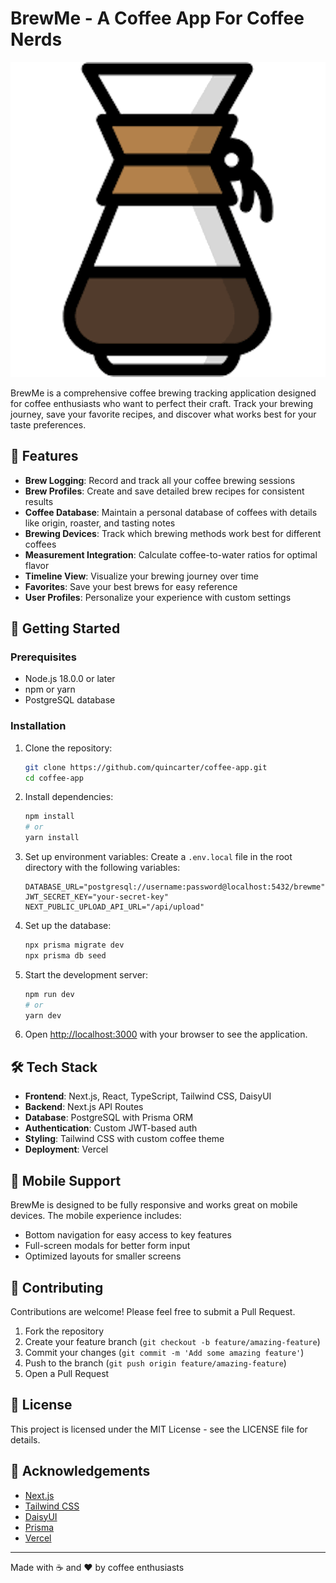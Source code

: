 # BrewMe - A Coffee App For Coffee Nerds

![BrewMe Logo](public/brew-me-logo.png)

BrewMe is a comprehensive coffee brewing tracking application designed for coffee enthusiasts who want to perfect their craft. Track your brewing journey, save your favorite recipes, and discover what works best for your taste preferences.

## 🌟 Features

- **Brew Logging**: Record and track all your coffee brewing sessions
- **Brew Profiles**: Create and save detailed brew recipes for consistent results
- **Coffee Database**: Maintain a personal database of coffees with details like origin, roaster, and tasting notes
- **Brewing Devices**: Track which brewing methods work best for different coffees
- **Measurement Integration**: Calculate coffee-to-water ratios for optimal flavor
- **Timeline View**: Visualize your brewing journey over time
- **Favorites**: Save your best brews for easy reference
- **User Profiles**: Personalize your experience with custom settings

## 🚀 Getting Started

### Prerequisites

- Node.js 18.0.0 or later
- npm or yarn
- PostgreSQL database

### Installation

1. Clone the repository:

   ```bash
   git clone https://github.com/quincarter/coffee-app.git
   cd coffee-app
   ```

2. Install dependencies:

   ```bash
   npm install
   # or
   yarn install
   ```

3. Set up environment variables:
   Create a `.env.local` file in the root directory with the following variables:

   ```
   DATABASE_URL="postgresql://username:password@localhost:5432/brewme"
   JWT_SECRET_KEY="your-secret-key"
   NEXT_PUBLIC_UPLOAD_API_URL="/api/upload"
   ```

4. Set up the database:

   ```bash
   npx prisma migrate dev
   npx prisma db seed
   ```

5. Start the development server:

   ```bash
   npm run dev
   # or
   yarn dev
   ```

6. Open [http://localhost:3000](http://localhost:3000) with your browser to see the application.

## 🛠️ Tech Stack

- **Frontend**: Next.js, React, TypeScript, Tailwind CSS, DaisyUI
- **Backend**: Next.js API Routes
- **Database**: PostgreSQL with Prisma ORM
- **Authentication**: Custom JWT-based auth
- **Styling**: Tailwind CSS with custom coffee theme
- **Deployment**: Vercel

## 📱 Mobile Support

BrewMe is designed to be fully responsive and works great on mobile devices. The mobile experience includes:

- Bottom navigation for easy access to key features
- Full-screen modals for better form input
- Optimized layouts for smaller screens

## 🤝 Contributing

Contributions are welcome! Please feel free to submit a Pull Request.

1. Fork the repository
2. Create your feature branch (`git checkout -b feature/amazing-feature`)
3. Commit your changes (`git commit -m 'Add some amazing feature'`)
4. Push to the branch (`git push origin feature/amazing-feature`)
5. Open a Pull Request

## 📝 License

This project is licensed under the MIT License - see the LICENSE file for details.

## 🙏 Acknowledgements

- [Next.js](https://nextjs.org/)
- [Tailwind CSS](https://tailwindcss.com/)
- [DaisyUI](https://daisyui.com/)
- [Prisma](https://www.prisma.io/)
- [Vercel](https://vercel.com/)

---

Made with ☕ and ❤️ by coffee enthusiasts
